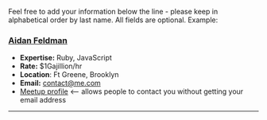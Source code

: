 Feel free to add your information below the line - please keep in alphabetical order by last name.  All fields are optional.  Example:

### [Aidan Feldman](https://github.com/afeld)
* **Expertise:** Ruby, JavaScript
* **Rate:** $1Gajillion/hr
* **Location**: Ft Greene, Brooklyn
* **Email:** contact@me.com
* [Meetup profile](http://www.meetup.com/hackerhours/members/8818215/) <-- allows people to contact you without getting your email address

----------------